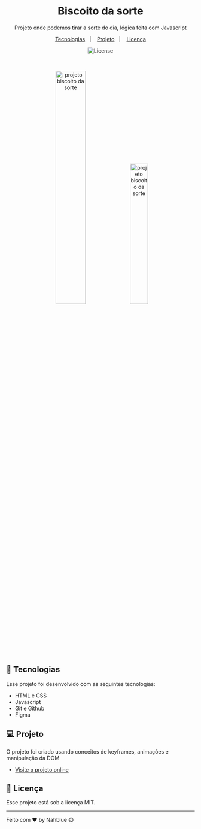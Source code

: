 <h1 align="center">Biscoito da sorte</h1>

<p align="center">
Projeto onde podemos tirar a sorte do dia, lógica feita com Javascript<br/>
</p>

<p align="center">
  <a href="#-tecnologias">Tecnologias</a>&nbsp;&nbsp;&nbsp;|&nbsp;&nbsp;&nbsp;
  <a href="#-projeto">Projeto</a>&nbsp;&nbsp;&nbsp;|&nbsp;&nbsp;&nbsp;
  <a href="#memo-licença">Licença</a>
</p>

<p align="center">
  <img alt="License" src="https://img.shields.io/static/v1?label=license&message=MIT&color=49AA26&labelColor=000000">
</p>

<br>

<p align="center">
  <img alt="projeto biscoito da sorte" src="https://i.imgur.com/kWqdXpz.png" width="40%">
  <img alt="projeto biscoito da sorte" src="https://i.imgur.com/GuGGGZf.png" width="31%">
</p>

## 🚀 Tecnologias

Esse projeto foi desenvolvido com as seguintes tecnologias:

- HTML e CSS
- Javascript
- Git e Github
- Figma

## 💻 Projeto

O projeto foi criado usando conceitos de keyframes, animações e manipulação da DOM

- [Visite o projeto online](https://nahblue.github.io/js-fortune-cookie/)

## :memo: Licença

Esse projeto está sob a licença MIT.

---

Feito com ♥ by Nahblue 😋
